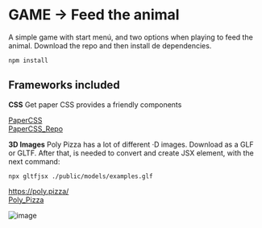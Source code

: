 # GAME -> Feed the animal
A simple game with start menú, and two options when playing to feed the animal. 
Download the repo and then install de dependencies.

```
npm install
```

## Frameworks included

**CSS**
Get paper CSS provides a friendly components

[PaperCSS](https://www.getpapercss.com/)  
[PaperCSS_Repo](https://github.com/papercss/papercss  )  

**3D Images**
Poly Pizza has a lot of different ·D images. Download as a GLF or GLTF.
After that, is needed to convert and create JSX element, with the next command:
```
npx gltfjsx ./public/models/examples.glf
```

https://poly.pizza/  
[Poly_Pizza](https://poly.pizza/)  



![image]("/../public/screenshot.png")
